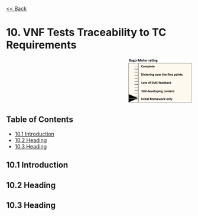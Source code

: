 [<< Back](../)

# 10. VNF Tests Traceability to TC Requirements
<p align="right"><img src="../figures/bogo_ifo.png" alt="scope" title="Scope" width="35%"/></p>

## Table of Contents
* [10.1 Introduction](#10.1)
* [10.2 Heading](#10.2)
* [10.3 Heading](#10.3)

<a name="10.1"></a>
## 10.1 Introduction


<a name="10.2"></a>
## 10.2 Heading


<a name="10.3"></a>
## 10.3 Heading
